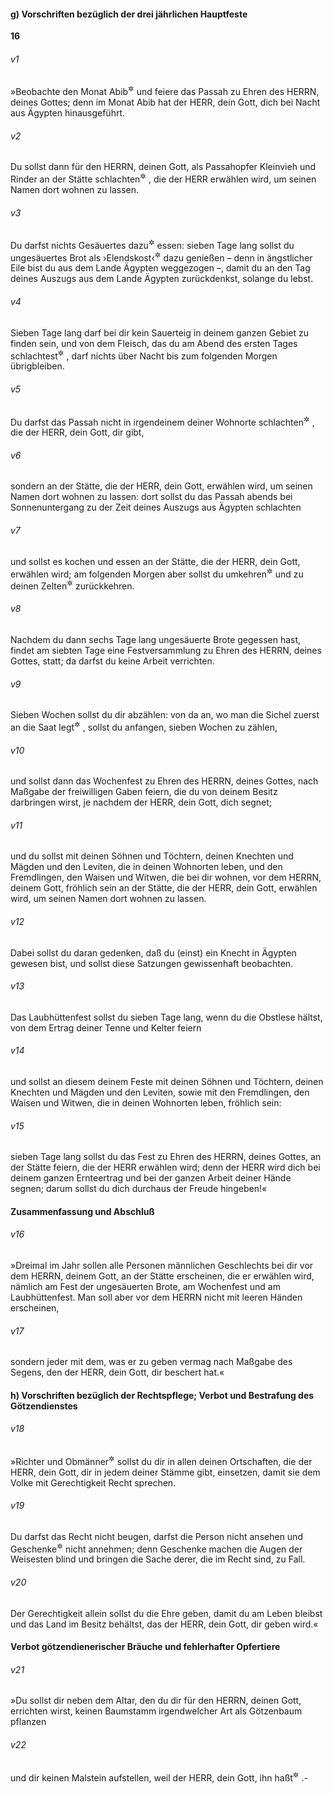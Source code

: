 #### g) Vorschriften bezüglich der drei jährlichen Hauptfeste

__16__

###### v1
»Beobachte den Monat Abib<sup title="März/April; vgl. 2.Mose 13,4">&#x2732;</sup>
 und feiere das Passah zu Ehren des HERRN, deines Gottes; denn im Monat Abib hat der HERR, dein Gott, dich bei Nacht aus Ägypten hinausgeführt.

###### v2
Du sollst dann für den HERRN, deinen Gott, als Passahopfer Kleinvieh und Rinder an der Stätte schlachten<sup title="oder: opfern">&#x2732;</sup>
, die der HERR erwählen wird, um seinen Namen dort wohnen zu lassen.

###### v3
Du darfst nichts Gesäuertes dazu<sup title="d.h. zu ihm hinzu">&#x2732;</sup>
 essen: sieben Tage lang sollst du ungesäuertes Brot als ›Elendskost‹<sup title="oder: Notstandsbrot">&#x2732;</sup>
 dazu genießen – denn in ängstlicher Eile bist du aus dem Lande Ägypten weggezogen –, damit du an den Tag deines Auszugs aus dem Lande Ägypten zurückdenkst, solange du lebst.

###### v4
Sieben Tage lang darf bei dir kein Sauerteig in deinem ganzen Gebiet zu finden sein, und von dem Fleisch, das du am Abend des ersten Tages schlachtest<sup title="oder: opferst">&#x2732;</sup>
, darf nichts über Nacht bis zum folgenden Morgen übrigbleiben.

###### v5
Du darfst das Passah nicht in irgendeinem deiner Wohnorte schlachten<sup title="oder: opfern">&#x2732;</sup>
, die der HERR, dein Gott, dir gibt,

###### v6
sondern an der Stätte, die der HERR, dein Gott, erwählen wird, um seinen Namen dort wohnen zu lassen: dort sollst du das Passah abends bei Sonnenuntergang zu der Zeit deines Auszugs aus Ägypten schlachten

###### v7
und sollst es kochen und essen an der Stätte, die der HERR, dein Gott, erwählen wird; am folgenden Morgen aber sollst du umkehren<sup title="oder: dich aufmachen">&#x2732;</sup>
 und zu deinen Zelten<sup title="= nach Hause">&#x2732;</sup>
 zurückkehren.

###### v8
Nachdem du dann sechs Tage lang ungesäuerte Brote gegessen hast, findet am siebten Tage eine Festversammlung zu Ehren des HERRN, deines Gottes, statt; da darfst du keine Arbeit verrichten.


###### v9
Sieben Wochen sollst du dir abzählen: von da an, wo man die Sichel zuerst an die Saat legt<sup title="oder: im Getreidefeld anlegt">&#x2732;</sup>
, sollst du anfangen, sieben Wochen zu zählen,

###### v10
und sollst dann das Wochenfest zu Ehren des HERRN, deines Gottes, nach Maßgabe der freiwilligen Gaben feiern, die du von deinem Besitz darbringen wirst, je nachdem der HERR, dein Gott, dich segnet;

###### v11
und du sollst mit deinen Söhnen und Töchtern, deinen Knechten und Mägden und den Leviten, die in deinen Wohnorten leben, und den Fremdlingen, den Waisen und Witwen, die bei dir wohnen, vor dem HERRN, deinem Gott, fröhlich sein an der Stätte, die der HERR, dein Gott, erwählen wird, um seinen Namen dort wohnen zu lassen.

###### v12
Dabei sollst du daran gedenken, daß du (einst) ein Knecht in Ägypten gewesen bist, und sollst diese Satzungen gewissenhaft beobachten.

###### v13
Das Laubhüttenfest sollst du sieben Tage lang, wenn du die Obstlese hältst, von dem Ertrag deiner Tenne und Kelter feiern

###### v14
und sollst an diesem deinem Feste mit deinen Söhnen und Töchtern, deinen Knechten und Mägden und den Leviten, sowie mit den Fremdlingen, den Waisen und Witwen, die in deinen Wohnorten leben, fröhlich sein:

###### v15
sieben Tage lang sollst du das Fest zu Ehren des HERRN, deines Gottes, an der Stätte feiern, die der HERR erwählen wird; denn der HERR wird dich bei deinem ganzen Ernteertrag und bei der ganzen Arbeit deiner Hände segnen; darum sollst du dich durchaus der Freude hingeben!«

#### Zusammenfassung und Abschluß


###### v16
»Dreimal im Jahr sollen alle Personen männlichen Geschlechts bei dir vor dem HERRN, deinem Gott, an der Stätte erscheinen, die er erwählen wird, nämlich am Fest der ungesäuerten Brote, am Wochenfest und am Laubhüttenfest. Man soll aber vor dem HERRN nicht mit leeren Händen erscheinen,

###### v17
sondern jeder mit dem, was er zu geben vermag nach Maßgabe des Segens, den der HERR, dein Gott, dir beschert hat.«

#### h) Vorschriften bezüglich der Rechtspflege; Verbot und Bestrafung des Götzendienstes


###### v18
»Richter und Obmänner<sup title="vgl. 1,15">&#x2732;</sup>
 sollst du dir in allen deinen Ortschaften, die der HERR, dein Gott, dir in jedem deiner Stämme gibt, einsetzen, damit sie dem Volke mit Gerechtigkeit Recht sprechen.

###### v19
Du darfst das Recht nicht beugen, darfst die Person nicht ansehen und Geschenke<sup title="= Bestechung">&#x2732;</sup>
 nicht annehmen; denn Geschenke machen die Augen der Weisesten blind und bringen die Sache derer, die im Recht sind, zu Fall.

###### v20
Der Gerechtigkeit allein sollst du die Ehre geben, damit du am Leben bleibst und das Land im Besitz behältst, das der HERR, dein Gott, dir geben wird.«

#### Verbot götzendienerischer Bräuche und fehlerhafter Opfertiere


###### v21
»Du sollst dir neben dem Altar, den du dir für den HERRN, deinen Gott, errichten wirst, keinen Baumstamm irgendwelcher Art als Götzenbaum pflanzen

###### v22
und dir keinen Malstein aufstellen, weil der HERR, dein Gott, ihn haßt<sup title="vgl. 2.Mose 34,13">&#x2732;</sup>
.-